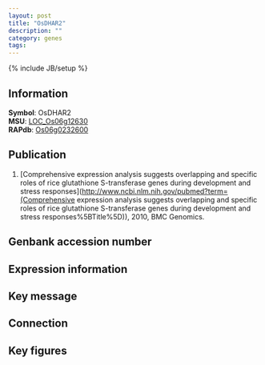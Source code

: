 ```yaml
---
layout: post
title: "OsDHAR2"
description: ""
category: genes
tags: 
---
```

{% include JB/setup %}

## Information
__Symbol__: OsDHAR2  
__MSU__: [LOC_Os06g12630](http://rice.plantbiology.msu.edu/cgi-bin/ORF_infopage.cgi?orf=LOC_Os06g12630)  
__RAPdb__: [Os06g0232600](http://rapdb.dna.affrc.go.jp/viewer/gbrowse_details/irgsp1?name=Os06g0232600)  

## Publication
1. [Comprehensive expression analysis suggests overlapping and specific roles of rice glutathione S-transferase genes during development and stress responses](http://www.ncbi.nlm.nih.gov/pubmed?term=(Comprehensive expression analysis suggests overlapping and specific roles of rice glutathione S-transferase genes during development and stress responses%5BTitle%5D)), 2010, BMC Genomics.

## Genbank accession number

## Expression information

## Key message

## Connection

## Key figures


